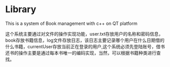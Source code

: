# Library
This is a system of Book management with c++ on QT platform

这个系统主要通过对文件的操作实现功能，user.txt存放用户的名称和密码信息，book存放书籍信息，log文件存放日志，该日志主要记录哪个用户在什么日期借的什么书籍，currentUser存放当前正在登录的用户,这个系统必须先登陆账号，借书还书的操作主要是通过每本书唯一的编码实现，当然，可以根据书籍种类进行查找。
